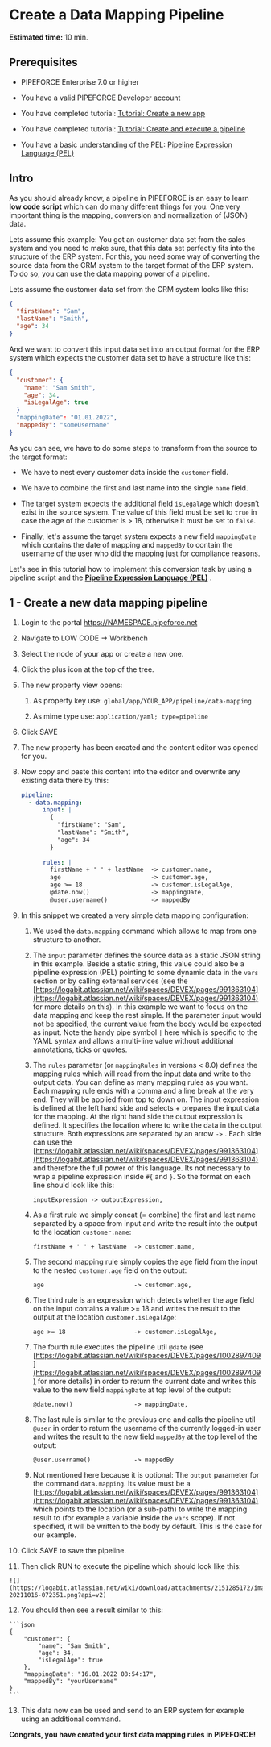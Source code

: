 # Create a Data Mapping Pipeline

**Estimated time:** 10 min.

## Prerequisites

*   PIPEFORCE Enterprise 7.0 or higher
    
*   You have a valid PIPEFORCE Developer account
    
*   You have completed tutorial: [Tutorial: Create a new app](https://logabit.atlassian.net/wiki/spaces/DEVEX/pages/2151284934/Tutorial%3A+Create+a+new+app)
    
*   You have completed tutorial: [Tutorial: Create and execute a pipeline](https://logabit.atlassian.net/wiki/spaces/DEVEX/pages/2151285094/Tutorial%3A+Create+and+execute+a+pipeline)
    
*   You have a basic understanding of the PEL: [Pipeline Expression Language (PEL)](https://logabit.atlassian.net/wiki/spaces/DEVEX/pages/2151287454)
    

## Intro

As you should already know, a pipeline in PIPEFORCE is an easy to learn **low code script** which can do many different things for you. One very important thing is the mapping, conversion and normalization of (JSON) data.

Lets assume this example: You got an customer data set from the sales system and you need to make sure, that this data set perfectly fits into the structure of the ERP system. For this, you need some way of converting the source data from the CRM system to the target format of the ERP system. To do so, you can use the data mapping power of a pipeline.

Lets assume the customer data set from the CRM system looks like this:

```json
{
  "firstName": "Sam",
  "lastName": "Smith",
  "age": 34
}
```

And we want to convert this input data set into an output format for the ERP system which expects the customer data set to have a structure like this:

```json
{
  "customer": {
    "name": "Sam Smith",
    "age": 34,
    "isLegalAge": true
  }
  "mappingDate": "01.01.2022",
  "mappedBy": "someUsername"
}
```

As you can see, we have to do some steps to transform from the source to the target format:

*   We have to nest every customer data inside the `customer` field.
    
*   We have to combine the first and last name into the single `name` field.
    
*   The target system expects the additional field `isLegalAge` which doesn’t exist in the source system. The value of this field must be set to `true` in case the age of the customer is > 18, otherwise it must be set to `false`.
    
*   Finally, let's assume the target system expects a new field `mappingDate` which contains the date of mapping and `mappedBy` to contain the username of the user who did the mapping just for compliance reasons.
    

Let's see in this tutorial how to implement this conversion task by using a pipeline script and the **[Pipeline Expression Language (PEL)](pipeline-expression-language)** .


## 1 - Create a new data mapping pipeline


1.  Login to the portal https://NAMESPACE.pipeforce.net
    
2.  Navigate to LOW CODE → Workbench
    
3.  Select the node of your app or create a new one.
    
4.  Click the plus icon at the top of the tree.
    
5.  The new property view opens:
    
    1.  As property key use: `global/app/YOUR_APP/pipeline/data-mapping`
        
    2.  As mime type use: `application/yaml; type=pipeline`
        
6.  Click SAVE
    
7.  The new property has been created and the content editor was opened for you.
    
8.  Now copy and paste this content into the editor and overwrite any existing data there by this:
    
    ```yaml title="global/app/YOUR_APP/pipeline/data-mapping"
    pipeline:
      - data.mapping:
          input: |
            {
              "firstName": "Sam",
              "lastName": "Smith",
              "age": 34
            }
            
          rules: |
            firstName + ' ' + lastName  -> customer.name,
            age                         -> customer.age,
            age >= 18                   -> customer.isLegalAge,
            @date.now()                 -> mappingDate,
            @user.username()            -> mappedBy
    ```
    
9.  In this snippet we created a very simple data mapping configuration:
    
    1.  We used the `data.mapping` command which allows to map from one structure to another.
        
    2.  The `input` parameter defines the source data as a static JSON string in this example. Beside a static string, this value could also be a pipeline expression (PEL) pointing to some dynamic data in the `vars` section or by calling external services (see the [https://logabit.atlassian.net/wiki/spaces/DEVEX/pages/991363104](https://logabit.atlassian.net/wiki/spaces/DEVEX/pages/991363104) for more details on this). In this example we want to focus on the data mapping and keep the rest simple. If the parameter `input` would not be specified, the current value from the body would be expected as input. Note the handy pipe symbol `|` here which is specific to the YAML syntax and allows a multi-line value without additional annotations, ticks or quotes.
        
    3.  The `rules` parameter (or `mappingRules` in versions < 8.0) defines the mapping rules which will read from the input data and write to the output data. You can define as many mapping rules as you want. Each mapping rule ends with a comma and a line break at the very end. They will be applied from top to down on. The input expression is defined at the left hand side and selects + prepares the input data for the mapping. At the right hand side the output expression is defined. It specifies the location where to write the data in the output structure. Both expressions are separated by an arrow `->` . Each side can use the [https://logabit.atlassian.net/wiki/spaces/DEVEX/pages/991363104](https://logabit.atlassian.net/wiki/spaces/DEVEX/pages/991363104) and therefore the full power of this language. Its not necessary to wrap a pipeline expression inside `#{` and `}`. So the format on each line should look like this:
        
        ```
        inputExpression -> outputExpression,
        ```
        
    4.  As a first rule we simply concat (= combine) the first and last name separated by a space from input and write the result into the output to the location `customer.name`:
        
        ```
        firstName + ' ' + lastName  -> customer.name,
        ```
        
    5.  The second mapping rule simply copies the age field from the input to the nested `customer.age` field on the output:
        
        ```
        age                         -> customer.age,
        ```
        
    6.  The third rule is an expression which detects whether the age field on the input contains a value >= 18 and writes the result to the output at the location `customer.isLegalAge`:
        
        ```
        age >= 18                   -> customer.isLegalAge,
        ```
        
    7.  The fourth rule executes the pipeline util `@date` (see [https://logabit.atlassian.net/wiki/spaces/DEVEX/pages/1002897409](https://logabit.atlassian.net/wiki/spaces/DEVEX/pages/1002897409) for more details) in order to return the current date and writes this value to the new field `mappingDate` at top level of the output:
        
        ```
        @date.now()                 -> mappingDate,
        ```
        
    8.  The last rule is similar to the previous one and calls the pipeline util `@user` in order to return the username of the currently logged-in user and writes the result to the new field `mappedBy` at the top level of the output:
        
        ```
        @user.username()            -> mappedBy
        ```
        
    9.  Not mentioned here because it is optional: The `output` parameter for the command `data.mapping`. Its value must be a [https://logabit.atlassian.net/wiki/spaces/DEVEX/pages/991363104](https://logabit.atlassian.net/wiki/spaces/DEVEX/pages/991363104) which points to the location (or a sub-path) to write the mapping result to (for example a variable inside the `vars` scope). If not specified, it will be written to the body by default. This is the case for our example.
        
10.  Click SAVE to save the pipeline.
    
11.  Then click RUN to execute the pipeline which should look like this:
    
    ![](https://logabit.atlassian.net/wiki/download/attachments/2151285172/image-20211016-072351.png?api=v2)
12.  You should then see a result similar to this:
    
    ```json
    {
    	"customer": {
    		"name": "Sam Smith",
    		"age": 34,
    		"isLegalAge": true
    	},
    	"mappingDate": "16.01.2022 08:54:17",
    	"mappedBy": "yourUsername"
    }
    ```
    
13.  This data now can be used and send to an ERP system for example using an additional command.
    

**Congrats, you have created your first data mapping rules in PIPEFORCE!**